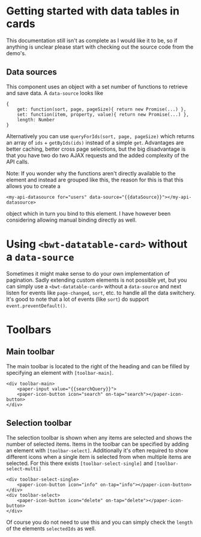 Getting started with data tables in cards
===
This documentation still isn't as complete as I would like it to be, so if anything is unclear please start with checking
out the source code from the demo's.

Data sources
---
This component uses an object with a set number of functions to retrieve and save data. A `data-source` looks like

    {
        get: function(sort, page, pageSize){ return new Promise(...) },
        set: function(item, property, value){ return new Promise(...) },
        length: Number
    }

Alternatively you can use `queryForIds(sort, page, pageSize)` which returns an array of `ids` + `getByIds(ids)` instead
of a simple `get`. Advantages are better caching, better cross page selections, but the big disadvantage is that you
have two do two AJAX requests and the added complexity of the API calls.

Note: If you wonder why the functions aren't directly available to the element and instead are grouped like this, the
reason for this is that this allows you to create a

    <my-api-datasource for="users" data-source="{{dataSource}}"></my-api-datasource>

object which in turn you bind to this element. I have however been considering allowing manual binding directly as well.

Using `<bwt-datatable-card>` without a `data-source`
===
Sometimes it might make sense to do your own implementation of pagination. Sadly extending custom elements is not possible
yet, but you can simply use a `<bwt-datatable-card>` without a `data-source` and next listen for events like
`page-changed`, `sort`, etc. to handle all the data switchery. It's good to note that a lot of events (like `sort`) do 
support `event.preventDefault()`.

Toolbars
===
Main toolbar
---
The main toolbar is located to the right of the heading and can be filled by specifying an element with `[toolbar-main]`.

	<div toolbar-main>
	 	<paper-input value="{{searchQuery}}">
		<paper-icon-button icon="search" on-tap="search"></paper-icon-button>
	</div>

Selection toolbar
---
The selection toolbar is shown when any items are selected and shows the number of selected items. Items in the toolbar
can be specified by adding an element with `[toolbar-select]`. Additionally it's often required to show different icons
when a single item is selected from when multiple items are selected. For this there exists `[toolbar-select-single]`
and `[toolbar-select-multi]`

	<div toolbar-select-single>
		<paper-icon-button icon="info" on-tap="info"></paper-icon-button>
	</div>
	<div toolbar-select>
		<paper-icon-button icon="delete" on-tap="delete"></paper-icon-button>
	</div>
	
Of course you do not need to use this and you can simply check the `length` of the elements `selectedIds` as well.